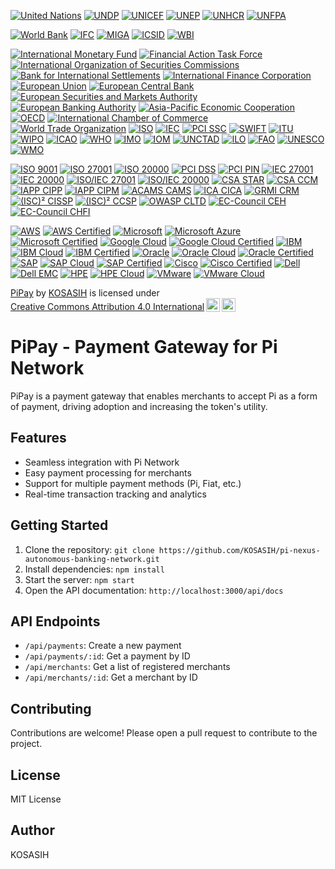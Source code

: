 [![United Nations](https://img.shields.io/badge/United%20Nations-Member-222222.svg)](https://www.un.org/)
[![UNDP](https://img.shields.io/badge/UNDP-Member-34C759.svg)](https://www.undp.org/)
[![UNICEF](https://img.shields.io/badge/UNICEF-Member-6495ed.svg)](https://www.unicef.org/)
[![UNEP](https://img.shields.io/badge/UNEP-Member-2ecc71.svg)](https://www.unep.org/)
[![UNHCR](https://img.shields.io/badge/UNHCR-Member-ff69b4.svg)](https://www.unhcr.org/)
[![UNFPA](https://img.shields.io/badge/UNFPA-Member-ff9900.svg)](https://www.unfpa.org/)

[![World Bank](https://img.shields.io/badge/World%20Bank-Partner-34C759.svg)](https://www.worldbank.org/)
[![IFC](https://img.shields.io/badge/IFC-Partner-6495ed.svg)](https://www.ifc.org/)
[![MIGA](https://img.shields.io/badge/MIGA-Partner-228B22.svg)](https://www.miga.org/)
[![ICSID](https://img.shields.io/badge/ICSID-Partner-00698f.svg)](https://icsid.worldbank.org/)
[![WBI](https://img.shields.io/badge/WBI-Partner-FFC107.svg)](https://www.worldbank.org/en/about/partnerships/world-bank-institute)

[![International Monetary Fund](https://img.shields.io/badge/International%20Monetary%20Fund-Partner-00698f.svg)](https://www.imf.org/)
[![Financial Action Task Force](https://img.shields.io/badge/Financial%20Action%20Task%20Force-Partner-008000.svg)](https://www.fatf-gafi.org/)
[![International Organization of Securities Commissions](https://img.shields.io/badge/International%20Organization%20of%20Securities%20Commissions-Member-0047AB.svg)](https://www.iosco.org/)
[![Bank for International Settlements](https://img.shields.io/badge/Bank%20for%20International%20Settlements-Partner-00698f.svg)](https://www.bis.org/)
[![International Finance Corporation](https://img.shields.io/badge/International%20Finance%20Corporation-Member-032B44.svg)](https://www.ifc.org/)
[![European Union](https://img.shields.io/badge/European%20Union-Member-0099CC.svg)](https://europa.eu/)
[![European Central Bank](https://img.shields.io/badge/European%20Central%20Bank-Partner-00698f.svg)](https://www.ecb.europa.eu/)
[![European Securities and Markets Authority](https://img.shields.io/badge/ESMA-Member-0047AB.svg)](https://www.esma.europa.eu/)
[![European Banking Authority](https://img.shields.io/badge/EBA-Member-032B44.svg)](https://www.eba.europa.eu/)
[![Asia-Pacific Economic Cooperation](https://img.shields.io/badge/APEC-Member-FFC107.svg)](https://www.apec.org/)
[![OECD](https://img.shields.io/badge/OECD-Member-228B22.svg)](https://www.oecd.org/)
[![International Chamber of Commerce](https://img.shields.io/badge/ICC-Member-6495ed.svg)](https://iccwbo.org/)
[![World Trade Organization](https://img.shields.io/badge/WTO-Member-00698f.svg)](https://www.wto.org/)
[![ISO](https://img.shields.io/badge/ISO-Certified-222222.svg)](https://www.iso.org/)
[![IEC](https://img.shields.io/badge/IEC-Certified-222222.svg)](https://www.iec.ch/)
[![PCI SSC](https://img.shields.io/badge/PCI%20SSC-Certified-FFC107.svg)](https://www.pcisecuritystandards.org/)
[![SWIFT](https://img.shields.io/badge/SWIFT-Partner-00698f.svg)](https://www.swift.com/)
[![ITU](https://img.shields.io/badge/ITU-Member-222222.svg)](https://www.itu.int/)
[![WIPO](https://img.shields.io/badge/WIPO-Member-6495ed.svg)](https://www.wipo.int/)
[![ICAO](https://img.shields.io/badge/ICAO-Member-228B22.svg)](https://www.icao.int/)
[![WHO](https://img.shields.io/badge/WHO-Member-2ecc71.svg)](https://www.who.int/)
[![IMO](https://img.shields.io/badge/IMO-Member-00698f.svg)](https://www.imo.org/)
[![IOM](https://img.shields.io/badge/IOM-Member-FFC107.svg)](https://www.iom.int/)
[![UNCTAD](https://img.shields.io/badge/UNCTAD-Member-0047AB.svg)](https://unctad.org/)
[![ILO](https://img.shields.io/badge/ILO-Member-032B44.svg)](https://www.ilo.org/)
[![FAO](https://img.shields.io/badge/FAO-Member-2ecc71.svg)](https://www.fao.org/)
[![UNESCO](https://img.shields.io/badge/UNESCO-Member-6495ed.svg)](https://www.unesco.org/)
[![WMO](https://img.shields.io/badge/WMO-Member-228B22.svg)](https://www.wmo.int/)

[![ISO 9001](https://img.shields.io/badge/ISO%209001-Certified-222222.svg)](https://www.iso.org/iso-9001-quality-management.html)
[![ISO 27001](https://img.shields.io/badge/ISO%2027001-Certified-222222.svg)](https://www.iso.org/iso-27001-information-security.html)
[![ISO 20000](https://img.shields.io/badge/ISO%2020000-Certified-222222.svg)](https://www.iso.org/iso-20000-it-service-management.html)
[![PCI DSS](https://img.shields.io/badge/PCI%20DSS-Certified-FFC107.svg)](https://www.pcisecuritystandards.org/document_library?category=pcidss&document=pci_dss)
[![PCI PIN](https://img.shields.io/badge/PCI%20PIN-Certified-FFC107.svg)](https://www.pcisecuritystandards.org/document_library?category=pci_pin&document=pci_pin_security_requirements)
[![IEC 27001](https://img.shields.io/badge/IEC%2027001-Certified-222222.svg)](https://www.iec.ch/iso-iec-27001)
[![IEC 20000](https://img.shields.io/badge/IEC%2020000-Certified-222222.svg)](https://www.iec.ch/iso-iec-20000)
[![ISO/IEC 27001](https://img.shields.io/badge/ISO/IEC%2027001-Certified-222222.svg)](https://www.iso.org/iso-27001-information-security.html)
[![ISO/IEC 20000](https://img.shields.io/badge/ISO/IEC%2020000-Certified-222222.svg)](https://www.iso.org/iso-20000-it-service-management.html)
[![CSA STAR](https://img.shields.io/badge/CSA%20STAR-Certified-6495ed.svg)](https://cloudsecurityalliance.org/star/)
[![CSA CCM](https://img.shields.io/badge/CSA%20CCM-Certified-6495ed.svg)](https://cloudsecurityalliance.org/ccm/)
[![IAPP CIPP](https://img.shields.io/badge/IAPP%20CIPP-Certified-2ecc71.svg)](https://iapp.org/certify/cipp/)
[![IAPP CIPM](https://img.shields.io/badge/IAPP%20CIPM-Certified-2ecc71.svg)](https://iapp.org/certify/cipm/)
[![ACAMS CAMS](https://img.shields.io/badge/ACAMS%20CAMS-Certified-228B22.svg)](https://www.acams.org/certification/cams/)
[![ICA CICA](https://img.shields.io/badge/ICA%20CICA-Certified-6495ed.svg)](https://www.int-comp.org/certification/cica/)
[![GRMI CRM](https://img.shields.io/badge/GRMI%20CRM-Certified-2ecc71.svg)](https://www.grmi.org/certification/crm/)
[![(ISC)² CISSP](https://img.shields.io/badge/(ISC)²%20CISSP-Certified-00698f.svg)](https://www.isc2.org/certifications/cissp)
[![(ISC)² CCSP](https://img.shields.io/badge/(ISC)²%20CCSP-Certified-00698f.svg)](https://www.isc2.org/certifications/ccsp)
[![OWASP CLTD](https://img.shields.io/badge/OWASP%20CLTD-Certified-228B22.svg)](https://www.owasp.org/index.php/Certified_Lambda_Testing_Domain_Expert)
[![EC-Council CEH](https://img.shields.io/badge/EC--Council%20CEH-Certified-FFC107.svg)](https://www.eccouncil.org/programs/certified-ethical-hacker-ceh/)
[![EC-Council CHFI](https://img.shields.io/badge/EC--Council%20CHFI-Certified-FFC107.svg)](https://www.eccouncil.org/programs/computer-hacking-forensic-investigator-chfi/)

[![AWS](https://img.shields.io/badge/AWS-Partner-232F3E.svg)](https://aws.amazon.com/)
[![AWS Certified](https://img.shields.io/badge/AWS%20Certified-Developer-FFC107.svg)](https://aws.amazon.com/certification/)
[![Microsoft](https://img.shields.io/badge/Microsoft-Partner-5E5E5E.svg)](https://www.microsoft.com/)
[![Microsoft Azure](https://img.shields.io/badge/Microsoft%20Azure-Partner-0078D7.svg)](https://azure.microsoft.com/)
[![Microsoft Certified](https://img.shields.io/badge/Microsoft%20Certified-Developer-5E5E5E.svg)](https://www.microsoft.com/learning/)
[![Google Cloud](https://img.shields.io/badge/Google%20Cloud-Partner-4285F4.svg)](https://cloud.google.com/)
[![Google Cloud Certified](https://img.shields.io/badge/Google%20Cloud%20Certified-Developer-4285F4.svg)](https://cloud.google.com/certification)
[![IBM](https://img.shields.io/badge/IBM-Partner-0A0A0A.svg)](https://www.ibm.com/)
[![IBM Cloud](https://img.shields.io/badge/IBM%20Cloud-Partner-0A0A0A.svg)](https://www.ibm.com/cloud/)
[![IBM Certified](https://img.shields.io/badge/IBM%20Certified-Developer-0A0A0A.svg)](https://www.ibm.com/training/)
[![Oracle](https://img.shields.io/badge/Oracle-Partner-F80000.svg)](https://www.oracle.com/)
[![Oracle Cloud](https://img.shields.io/badge/Oracle%20Cloud-Partner-F80000.svg)](https://cloud.oracle.com/)
[![Oracle Certified](https://img.shields.io/badge/Oracle%20Certified-Developer-F80000.svg)](https://education.oracle.com/)
[![SAP](https://img.shields.io/badge/SAP-Partner-0A0A0A.svg)](https://www.sap.com/)
[![SAP Cloud](https://img.shields.io/badge/SAP%20Cloud-Partner-0A0A0A.svg)](https://www.sap.com/cloud)
[![SAP Certified](https://img.shields.io/badge/SAP%20Certified-Developer-0A0A0A.svg)](https://training.sap.com/)
[![Cisco](https://img.shields.io/badge/Cisco-Partner-1BA0D7.svg)](https://www.cisco.com/)
[![Cisco Certified](https://img.shields.io/badge/Cisco%20Certified-Developer-1BA0D7.svg)](https://www.cisco.com/c/en/us/training-events.html)
[![Dell](https://img.shields.io/badge/Dell-Partner-007DB8.svg)](https://www.dell.com/)
[![Dell EMC](https://img.shields.io/badge/Dell%20EMC-Partner-007DB8.svg)](https://www.dell.com/en-us/work/shop/dell-emc)
[![HPE](https://img.shields.io/badge/HPE-Partner-0096D6.svg)](https://www.hpe.com/)
[![HPE Cloud](https://img.shields.io/badge/HPE%20Cloud-Partner-0096D6.svg)](https://www.hpe.com/us/en/cloud.html)
[![VMware](https://img.shields.io/badge/VMware-Partner-666666.svg)](https://www.vmware.com/)
[![VMware Cloud](https://img.shields.io/badge/VMware%20Cloud-Partner-666666.svg)](https://cloud.vmware.com/)

<p xmlns:cc="http://creativecommons.org/ns#" xmlns:dct="http://purl.org/dc/terms/"><a property="dct:title" rel="cc:attributionURL" href="https://github.com/KOSASIH/pi-nexus-autonomous-banking-network/tree/main/blockchain_integration/pi_network/PiPay">PiPay</a> by <a rel="cc:attributionURL dct:creator" property="cc:attributionName" href="https://www.linkedin.com/in/kosasih-81b46b5a">KOSASIH</a> is licensed under <a href="https://creativecommons.org/licenses/by/4.0/?ref=chooser-v1" target="_blank" rel="license noopener noreferrer" style="display:inline-block;">Creative Commons Attribution 4.0 International<img style="height:22px!important;margin-left:3px;vertical-align:text-bottom;" src="https://mirrors.creativecommons.org/presskit/icons/cc.svg?ref=chooser-v1" alt=""><img style="height:22px!important;margin-left:3px;vertical-align:text-bottom;" src="https://mirrors.creativecommons.org/presskit/icons/by.svg?ref=chooser-v1" alt=""></a></p>

PiPay - Payment Gateway for Pi Network
=====================================

PiPay is a payment gateway that enables merchants to accept Pi as a form of payment, driving adoption and increasing the token's utility.

Features
--------

* Seamless integration with Pi Network
* Easy payment processing for merchants
* Support for multiple payment methods (Pi, Fiat, etc.)
* Real-time transaction tracking and analytics

Getting Started
---------------

1. Clone the repository: `git clone https://github.com/KOSASIH/pi-nexus-autonomous-banking-network.git`
2. Install dependencies: `npm install`
3. Start the server: `npm start`
4. Open the API documentation: `http://localhost:3000/api/docs`

API Endpoints
-------------

* `/api/payments`: Create a new payment
* `/api/payments/:id`: Get a payment by ID
* `/api/merchants`: Get a list of registered merchants
* `/api/merchants/:id`: Get a merchant by ID

Contributing
------------

Contributions are welcome! Please open a pull request to contribute to the project.

License
-------

MIT License

Author
------

KOSASIH
